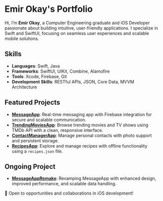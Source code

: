 # Emir Okay's Portfolio
Hi, I’m **Emir Okay**, a Computer Engineering graduate and iOS Developer passionate about building intuitive, user-friendly applications. I specialize in Swift and SwiftUI, focusing on seamless user experiences and scalable mobile solutions.

## Skills
- **Languages**: Swift, Java  
- **Frameworks**: SwiftUI, UIKit, Combine, Alamofire  
- **Tools**: Xcode, Firebase, Git  
- **Development Skills**: RESTful APIs, JSON, Core Data, MVVM Architecture 

## Featured Projects
- **[MessageApp](https://github.com/emirokay/MessageApp)**: Real-time messaging app with Firebase integration for secure and scalable communication.  
- **[TrendingMoviesApp](https://github.com/emirokay/TrendingMoviesApp)**: Browse trending movies and TV shows using TMDb API with a clean, responsive interface.  
- **[ContactManagerApp](https://github.com/emirokay/ContactManagerApp)**: Manage personal contacts with photo support and persistent storage.  
- **[RecipesApp](https://github.com/emirokay/RecipesApp)**: Explore and manage recipes with offline functionality using a `recipes.json` file.

## Ongoing Project
- **[MessageAppRemake](https://github.com/emirokay/MessageAppRemake)**: Revamping MessageApp with enhanced design, improved performance, and scalable data handling.

🚀 Open to opportunities and collaborations in iOS development!

